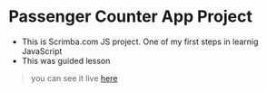 # Passenger Counter App Project

- This is Scrimba.com JS project. One of my first steps in learnig JavaScript
- This was guided lesson

> you can see it live [here](https://b4c1c.github.io/passenger-counter-app-project/)
